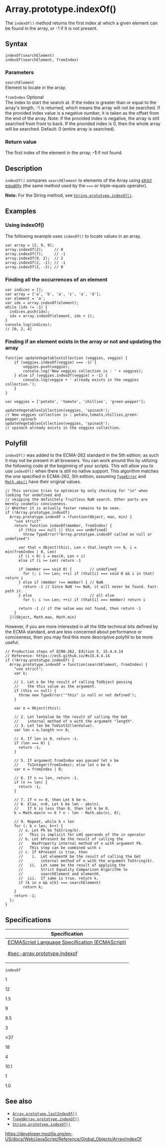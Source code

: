 # Array.prototype.indexOf()

The `indexOf()` method returns the first index at which a given element can be found in the array, or -1 if it is not present.

## Syntax

    indexOf(searchElement)
    indexOf(searchElement, fromIndex)

### Parameters

`searchElement`  
Element to locate in the array.

`fromIndex` <span class="badge inline optional">Optional</span>  
The index to start the search at. If the index is greater than or equal to the array's length, -1 is returned, which means the array will not be searched. If the provided index value is a negative number, it is taken as the offset from the end of the array. Note: if the provided index is negative, the array is still searched from front to back. If the provided index is 0, then the whole array will be searched. Default: 0 (entire array is searched).

### Return value

The first index of the element in the array; **-1** if not found.

## Description

`indexOf()` compares `searchElement` to elements of the Array using [strict equality](../../operators/strict_equality) (the same method used by the `===` or triple-equals operator).

**Note:** For the String method, see [`String.prototype.indexOf()`](../string/indexof).

## Examples

### Using indexOf()

The following example uses `indexOf()` to locate values in an array.

    var array = [2, 9, 9];
    array.indexOf(2);     // 0
    array.indexOf(7);     // -1
    array.indexOf(9, 2);  // 2
    array.indexOf(2, -1); // -1
    array.indexOf(2, -3); // 0

### Finding all the occurrences of an element

    var indices = [];
    var array = ['a', 'b', 'a', 'c', 'a', 'd'];
    var element = 'a';
    var idx = array.indexOf(element);
    while (idx != -1) {
      indices.push(idx);
      idx = array.indexOf(element, idx + 1);
    }
    console.log(indices);
    // [0, 2, 4]

### Finding if an element exists in the array or not and updating the array

    function updateVegetablesCollection (veggies, veggie) {
        if (veggies.indexOf(veggie) === -1) {
            veggies.push(veggie);
            console.log('New veggies collection is : ' + veggies);
        } else if (veggies.indexOf(veggie) > -1) {
            console.log(veggie + ' already exists in the veggies collection.');
        }
    }

    var veggies = ['potato', 'tomato', 'chillies', 'green-pepper'];

    updateVegetablesCollection(veggies, 'spinach');
    // New veggies collection is : potato,tomato,chillies,green-pepper,spinach
    updateVegetablesCollection(veggies, 'spinach');
    // spinach already exists in the veggies collection.

## Polyfill

`indexOf()` was added to the ECMA-262 standard in the 5th edition; as such it may not be present in all browsers. You can work around this by utilizing the following code at the beginning of your scripts. This will allow you to use `indexOf()` when there is still no native support. This algorithm matches the one specified in ECMA-262, 5th edition, assuming [`TypeError`](../typeerror) and [`Math.abs()`](../math/abs) have their original values.

    // This version tries to optimize by only checking for "in" when looking for undefined and
    // skipping the definitely fruitless NaN search. Other parts are merely cosmetic conciseness.
    // Whether it is actually faster remains to be seen.
    if (!Array.prototype.indexOf)
      Array.prototype.indexOf = (function(Object, max, min) {
        "use strict"
        return function indexOf(member, fromIndex) {
          if (this === null || this === undefined)
            throw TypeError("Array.prototype.indexOf called on null or undefined")

          var that = Object(this), Len = that.length >>> 0, i = min(fromIndex | 0, Len)
          if (i < 0) i = max(0, Len + i)
          else if (i >= Len) return -1

          if (member === void 0) {        // undefined
            for (; i !== Len; ++i) if (that[i] === void 0 && i in that) return i
          } else if (member !== member) { // NaN
            return -1 // Since NaN !== NaN, it will never be found. Fast-path it.
          } else                          // all else
            for (; i !== Len; ++i) if (that[i] === member) return i

          return -1 // if the value was not found, then return -1
        }
      })(Object, Math.max, Math.min)

However, if you are more interested in all the little technical bits defined by the ECMA standard, and are less concerned about performance or conciseness, then you may find this more descriptive polyfill to be more useful.

    // Production steps of ECMA-262, Edition 5, 15.4.4.14
    // Reference: https://es5.github.io/#x15.4.4.14
    if (!Array.prototype.indexOf) {
      Array.prototype.indexOf = function(searchElement, fromIndex) {
        "use strict";
        var k;

        // 1. Let o be the result of calling ToObject passing
        //    the this value as the argument.
        if (this == null) {
          throw new TypeError('"this" is null or not defined');
        }

        var o = Object(this);

        // 2. Let lenValue be the result of calling the Get
        //    internal method of o with the argument "length".
        // 3. Let len be ToUint32(lenValue).
        var len = o.length >>> 0;

        // 4. If len is 0, return -1.
        if (len === 0) {
          return -1;
        }

        // 5. If argument fromIndex was passed let n be
        //    ToInteger(fromIndex); else let n be 0.
        var n = fromIndex | 0;

        // 6. If n >= len, return -1.
        if (n >= len) {
          return -1;
        }

        // 7. If n >= 0, then Let k be n.
        // 8. Else, n<0, Let k be len - abs(n).
        //    If k is less than 0, then let k be 0.
        k = Math.max(n >= 0 ? n : len - Math.abs(n), 0);

        // 9. Repeat, while k < len
        for (; k < len; k++) {
          // a. Let Pk be ToString(k).
          //   This is implicit for LHS operands of the in operator
          // b. Let kPresent be the result of calling the
          //    HasProperty internal method of o with argument Pk.
          //   This step can be combined with c
          // c. If kPresent is true, then
          //    i.  Let elementK be the result of calling the Get
          //        internal method of o with the argument ToString(k).
          //   ii.  Let same be the result of applying the
          //        Strict Equality Comparison Algorithm to
          //        searchElement and elementK.
          //  iii.  If same is true, return k.
          if (k in o && o[k] === searchElement)
            return k;
        }
        return -1;
      };
    }

## Specifications

<table>
<thead>
<tr class="header">
<th>Specification</th>
</tr>
</thead>
<tbody>
<tr class="odd">
<td>
<a href="https://tc39.es/ecma262/#sec-array.prototype.indexof">ECMAScript Language Specification (ECMAScript) 
<br/>

<span class="small">#sec-array.prototype.indexof</span>
</a>
</td>
</tr>
</tbody>
</table>

`indexOf`

1

12

1.5

9

9.5

3

≤37

18

4

10.1

1

1.0

## See also

-   [`Array.prototype.lastIndexOf()`](lastindexof)
-   [`TypedArray.prototype.indexOf()`](../typedarray/indexof)
-   [`String.prototype.indexOf()`](../string/indexof)

<a href="https://developer.mozilla.org/en-US/docs/Web/JavaScript/Reference/Global_Objects/Array/indexOf" class="_attribution-link">https://developer.mozilla.org/en-US/docs/Web/JavaScript/Reference/Global_Objects/Array/indexOf</a>
